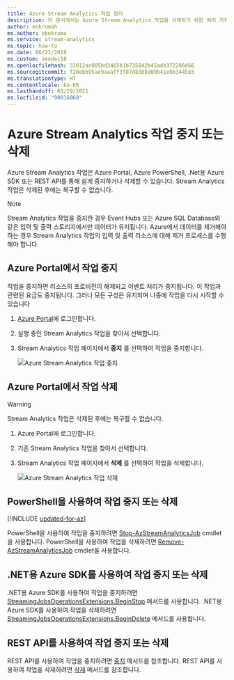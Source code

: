 ```yaml
---
title: Azure Stream Analytics 작업 정리
description: 이 문서에서는 Azure Stream Analytics 작업을 삭제하기 위한 여러 가지 방법을 보여줍니다.
author: enkrumah
ms.author: ebnkruma
ms.service: stream-analytics
ms.topic: how-to
ms.date: 06/21/2019
ms.custom: seodec18
ms.openlocfilehash: 31812ac805bd3465b1b735842b45adb372286d66
ms.sourcegitcommit: f28ebb95ae9aaaff3f87d8388a09b41e0b3445b5
ms.translationtype: HT
ms.contentlocale: ko-KR
ms.lasthandoff: 03/29/2021
ms.locfileid: "98016068"
---
```

# <a name="stop-or-delete-your-azure-stream-analytics-job"></a>Azure Stream Analytics 작업 중지 또는 삭제

Azure Stream Analytics 작업은 Azure Portal, Azure PowerShell, .Net용 Azure SDK 또는 REST API를 통해 쉽게 중지하거나 삭제할 수 있습니다. Stream Analytics 작업은 삭제된 후에는 복구할 수 없습니다.

>[!NOTE] 
>Stream Analytics 작업을 중지한 경우 Event Hubs 또는 Azure SQL Database와 같은 입력 및 출력 스토리지에서만 데이터가 유지됩니다. Azure에서 데이터를 제거해야 하는 경우 Stream Analytics 작업의 입력 및 출력 리소스에 대해 제거 프로세스를 수행해야 합니다.

## <a name="stop-a-job-in-azure-portal"></a>Azure Portal에서 작업 중지

작업을 중지하면 리소스의 프로비전이 해제되고 이벤트 처리가 중지됩니다. 이 작업과 관련된 요금도 중지됩니다. 그러나 모든 구성은 유지되며 나중에 작업을 다시 시작할 수 있습니다 

1. [Azure Portal](https://portal.azure.com)에 로그인합니다. 

2. 실행 중인 Stream Analytics 작업을 찾아서 선택합니다.

3. Stream Analytics 작업 페이지에서 **중지** 를 선택하여 작업을 중지합니다. 

   ![Azure Stream Analytics 작업 중지](./media/stream-analytics-clean-up-your-job/stop-stream-analytics-job.png)


## <a name="delete-a-job-in-azure-portal"></a>Azure Portal에서 작업 삭제

>[!WARNING] 
>Stream Analytics 작업은 삭제된 후에는 복구할 수 없습니다.

1. Azure Portal에 로그인합니다. 

2. 기존 Stream Analytics 작업을 찾아서 선택합니다.

3. Stream Analytics 작업 페이지에서 **삭제** 를 선택하여 작업을 삭제합니다. 

   ![Azure Stream Analytics 작업 삭제](./media/stream-analytics-clean-up-your-job/delete-stream-analytics-job.png)


## <a name="stop-or-delete-a-job-using-powershell"></a>PowerShell을 사용하여 작업 중지 또는 삭제

[!INCLUDE [updated-for-az](../../includes/updated-for-az.md)]

PowerShell을 사용하여 작업을 중지하려면 [Stop-AzStreamAnalyticsJob](/powershell/module/az.streamanalytics/stop-azstreamanalyticsjob) cmdlet을 사용합니다. PowerShell을 사용하여 작업을 삭제하려면 [Remove-AzStreamAnalyticsJob](/powershell/module/az.streamanalytics/Remove-azStreamAnalyticsJob) cmdlet을 사용합니다.

## <a name="stop-or-delete-a-job-using-azure-sdk-for-net"></a>.NET용 Azure SDK를 사용하여 작업 중지 또는 삭제

.NET용 Azure SDK를 사용하여 작업을 중지하려면 [StreamingJobsOperationsExtensions.BeginStop](/dotnet/api/microsoft.azure.management.streamanalytics.streamingjobsoperationsextensions.beginstop) 메서드를 사용합니다. .NET용 Azure SDK를 사용하여 작업을 삭제하려면 [StreamingJobsOperationsExtensions.BeginDelete](/dotnet/api/microsoft.azure.management.streamanalytics.streamingjobsoperationsextensions.begindelete) 메서드를 사용합니다.

## <a name="stop-or-delete-a-job-using-rest-api"></a>REST API를 사용하여 작업 중지 또는 삭제

REST API를 사용하여 작업을 중지하려면 [중지](/rest/api/streamanalytics/2016-03-01/streamingjobs/stop) 메서드를 참조합니다. REST API를 사용하여 작업을 삭제하려면 [삭제](/rest/api/streamanalytics/2016-03-01/streamingjobs/delete) 메서드를 참조합니다.